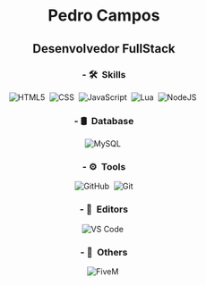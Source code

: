 <div align="center">

# **Pedro Campos**

<div align="center">

## Desenvolvedor FullStack

  ### - 🛠 &nbsp;Skills
  ![HTML5](https://img.shields.io/badge/-HTML5-333333?style=flat&logo=HTML5)&nbsp;
  ![CSS](https://img.shields.io/badge/-CSS-333333?style=flat&logo=CSS3&logoColor=1572B6)&nbsp;
  ![JavaScript](https://img.shields.io/badge/-JavaScript-333333?style=flat&logo=javascript)&nbsp;
  ![Lua](https://img.shields.io/badge/-Lua-333333?style=flat&logo=Lua)&nbsp;
  ![NodeJS](https://img.shields.io/npm/v/npm.svg?logo=nodedotjs)&nbsp;

  ### - 🛢 &nbsp;Database
  ![MySQL](https://img.shields.io/badge/-MySQL-333333?style=flat&logo=mysql)&nbsp;

  ### - ⚙️ &nbsp;Tools
  ![GitHub](https://img.shields.io/badge/-GitHub-333333?style=flat&logo=github)&nbsp;
  ![Git](https://camo.githubusercontent.com/03ffb2569aad0ebb1f6cbf48a97bc02b46b3f93a6503e2f442f77877b0d91b5c/68747470733a2f2f696d672e736869656c64732e696f2f62616467652f2d4769742d3333333333333f7374796c653d666c6174266c6f676f3d676974)

  ### - 🔧 &nbsp;Editors
  ![VS Code](https://img.shields.io/badge/-Visual%20Studio%20Code-333333?style=flat&logo=visual-studio-code&logoColor=007ACC)&nbsp;
  
  ### - 📌 &nbsp;Others
  ![FiveM](https://img.shields.io/badge/-FiveM-333333?style=flat&logo=fivem&logoColor=ea7600)&nbsp;
</div>
